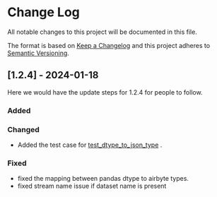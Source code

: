 
# Change Log
All notable changes to this project will be documented in this file.
 
The format is based on [Keep a Changelog](http://keepachangelog.com/)
and this project adheres to [Semantic Versioning](http://semver.org/).

 
## [1.2.4] - 2024-01-18
  
Here we would have the update steps for 1.2.4 for people to follow.
 
### Added
 
### Changed
  
- Added the test case for [test_dtype_to_json_type](https://github.com/ollionorg/datapipes-airbyte/blob/ce7554021f15fb981aacbf74031f9dfea5cf2143/airbyte-integrations/connectors/source-file/unit_tests/test_client.py#L102) . 
 
### Fixed
- fixed the mapping between pandas dtype to airbyte types.
- fixed stream name issue if dataset name is present
  
